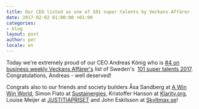 ```yaml
---
title: Our CEO listed as one of 101 super talents by Veckans Affärer
date: 2017-02-02 01:00:00 +01:00
categories:
- blog
layout: post
author: per
locale: en
---
```


Today we're extremely proud of our CEO Andreas König who is [#4 on business weekly Veckans Affärer's](http://www.va.se/nyheter/2017/02/01/sveriges-101-supertalanger-2017--samhallsbyggarna/) list of Sweden's &zwnj;&zwnj;&zwnj;&zwnj;&zwnj;&zwnj;&zwnj;&zwnj;&zwnj;&zwnj;&zwnj;&zwnj;&zwnj;&zwnj;&zwnj;&zwnj;&zwnj;&zwnj;&zwnj;&zwnj;&zwnj;&zwnj;&zwnj;&zwnj;&zwnj;&zwnj;&zwnj;&zwnj;&zwnj;&zwnj;&zwnj;&zwnj;&zwnj;&zwnj;&zwnj;&zwnj;&zwnj;&zwnj;&zwnj;&zwnj;&zwnj;&zwnj;&zwnj;&zwnj;&zwnj;&zwnj;&zwnj;&zwnj;&zwnj;&zwnj;&zwnj;&zwnj;&zwnj;&zwnj;&zwnj;&zwnj;&zwnj;&zwnj;&zwnj;&zwnj;&zwnj;&zwnj;&zwnj;&zwnj;&zwnj;&zwnj;&zwnj;&zwnj;&zwnj;&zwnj;&zwnj;&zwnj;&zwnj;&zwnj;&zwnj;&zwnj;&zwnj;&zwnj;&zwnj;&zwnj;&zwnj;&zwnj; [101 super talents 2017](http://www.va.se/nyheter/2017/02/01/hela-listan-har-ar-sveriges-101-supertalanger-2017/). Congratulations, Andreas - well deserved!

Congrats also to our friends and society builders Åsa Sandberg at [A Win Win World](http://www.awinwinworld.com/), Simon Flato at [Sustainergies](http://www.sustainergies.se/), Kristoffer Hanson at [Klarity.org](http://klarity.org/), Louise Meijer at [JUSTITIAPRISET](http://justitiapriset.se/) and John Eskilsson at [Skyltmax.se](http://skyltmax.se/)!

